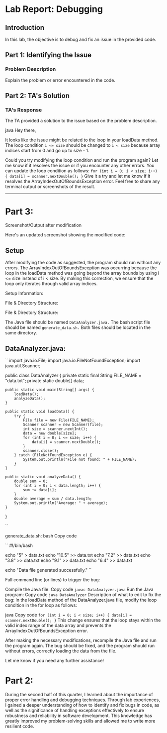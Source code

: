 # Lab Report: Debugging

## Introduction
In this lab, the objective is to debug and fix an issue in the provided code.

## Part 1: Identifying the Issue

### Problem Description
Explain the problem or error encountered in the code.

## Part 2: TA's Solution

### TA's Response
The TA provided a solution to the issue based on the problem description.

java
Hey there,

It looks like the issue might be related to the loop in your loadData method. The loop condition `i <= size` should be changed to `i < size` because array indices start from 0 and go up to size - 1.

Could you try modifying the loop condition and run the program again? Let me know if it resolves the issue or if you encounter any other errors.
You can update the loop condition as follows:
``
for (int i = 0; i < size; i++) {
    data[i] = scanner.nextDouble();
}
``
Give it a try and let me know if it resolves the ArrayIndexOutOfBoundsException error. Feel free to share any terminal output or screenshots of the result.

---
# Part 3:
Screenshot/Output after modification

Here's an updated screenshot showing the modified code:
## Setup
After modifying the code as suggested, the program should run without any errors. The ArrayIndexOutOfBoundsException was occurring because the loop in the loadData method was going beyond the array bounds by using i <= size instead of i < size. By making this correction, we ensure that the loop only iterates through valid array indices.

Setup Information:

File & Directory Structure:

File & Directory Structure:

The Java file should be named `DataAnalyzer.java.`
The bash script file should be named `generate_data.sh.`
Both files should be located in the same directory.

## DataAnalyzer.java:
``
import java.io.File;
import java.io.FileNotFoundException;
import java.util.Scanner;

public class DataAnalyzer {
    private static final String FILE_NAME = "data.txt";
    private static double[] data;

    public static void main(String[] args) {
        loadData();
        analyzeData();
    }

    public static void loadData() {
        try {
            File file = new File(FILE_NAME);
            Scanner scanner = new Scanner(file);
            int size = scanner.nextInt();
            data = new double[size];
            for (int i = 0; i <= size; i++) {
                data[i] = scanner.nextDouble();
            }
            scanner.close();
        } catch (FileNotFoundException e) {
            System.out.println("File not found: " + FILE_NAME);
        }
    }

    public static void analyzeData() {
        double sum = 0;
        for (int i = 0; i < data.length; i++) {
            sum += data[i];
        }
        double average = sum / data.length;
        System.out.println("Average: " + average);
    }
}

``

generate_data.sh:
bash
Copy code

``
#!/bin/bash

echo "5" > data.txt
echo "10.5" >> data.txt
echo "7.2" >> data.txt
echo "3.8" >> data.txt
echo "9.1" >> data.txt
echo "6.4" >> data.txt

echo "Data file generated successfully."
``

Full command line (or lines) to trigger the bug:

Compile the Java file:
Copy code
``javac DataAnalyzer.java``
Run the Java program:
Copy code
``java DataAnalyzer``
Description of what to edit to fix the bug:
In the loadData method of the DataAnalyzer.java file, modify the loop condition in the for loop as follows:

java
Copy code
``
for (int i = 0; i < size; i++) {
    data[i] = scanner.nextDouble();
}
``
This change ensures that the loop stays within the valid index range of the data array and prevents the ArrayIndexOutOfBoundsException error.

After making the necessary modifications, recompile the Java file and run the program again. The bug should be fixed, and the program should run without errors, correctly loading the data from the file.

Let me know if you need any further assistance!
# Part 2: 
During the second half of this quarter, I learned about the importance of proper error handling and debugging techniques. Through lab experiences, I gained a deeper understanding of how to identify and fix bugs in code, as well as the significance of handling exceptions effectively to ensure robustness and reliability in software development. This knowledge has greatly improved my problem-solving skills and allowed me to write more resilient code.
